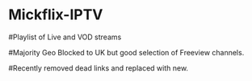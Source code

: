 # Mickflix-IPTV

#Playlist of Live and VOD streams

#Majority Geo Blocked to UK but good selection of Freeview channels.

#Recently removed dead links and replaced with new.
